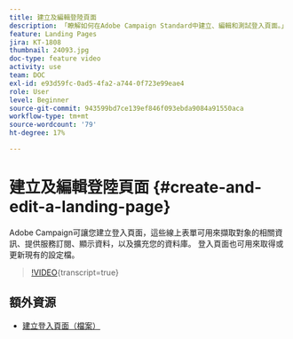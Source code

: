 ```yaml
---
title: 建立及編輯登陸頁面
description: 「瞭解如何在Adobe Campaign Standard中建立、編輯和測試登入頁面。」
feature: Landing Pages
jira: KT-1808
thumbnail: 24093.jpg
doc-type: feature video
activity: use
team: DOC
exl-id: e93d59fc-0ad5-4fa2-a744-0f723e99eae4
role: User
level: Beginner
source-git-commit: 943599bd7ce139ef846f093ebda9084a91550aca
workflow-type: tm+mt
source-wordcount: '79'
ht-degree: 17%

---
```


# 建立及編輯登陸頁面 {#create-and-edit-a-landing-page}

Adobe Campaign可讓您建立登入頁面，這些線上表單可用來擷取對象的相關資訊、提供服務訂閱、顯示資料，以及擴充您的資料庫。 登入頁面也可用來取得或更新現有的設定檔。

>[!VIDEO](https://video.tv.adobe.com/v/24093?learn=on){transcript=true}

## 額外資源

* [建立登入頁面（檔案）](https://docs.campaign.adobe.com/doc/standard/getting_started/en/ACS_CreateLandingPage.html)
